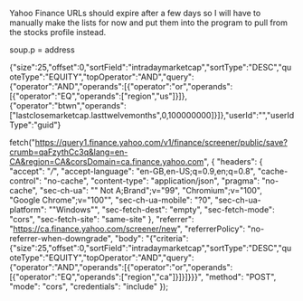 Yahoo Finance URLs should expire after a few days so I will have to manually make the lists for now and put them into the program to pull from the stocks profile instead.


soup.p = address




{"size":25,"offset":0,"sortField":"intradaymarketcap","sortType":"DESC","quoteType":"EQUITY","topOperator":"AND","query":{"operator":"AND","operands":[{"operator":"or","operands":[{"operator":"EQ","operands":["region","us"]}]},{"operator":"btwn","operands":["lastclosemarketcap.lasttwelvemonths",0,100000000]}]},"userId":"","userIdType":"guid"}



fetch("https://query1.finance.yahoo.com/v1/finance/screener/public/save?crumb=qaFzythCc3q&lang=en-CA&region=CA&corsDomain=ca.finance.yahoo.com", {
  "headers": {
    "accept": "*/*",
    "accept-language": "en-GB,en-US;q=0.9,en;q=0.8",
    "cache-control": "no-cache",
    "content-type": "application/json",
    "pragma": "no-cache",
    "sec-ch-ua": "\" Not A;Brand\";v=\"99\", \"Chromium\";v=\"100\", \"Google Chrome\";v=\"100\"",
    "sec-ch-ua-mobile": "?0",
    "sec-ch-ua-platform": "\"Windows\"",
    "sec-fetch-dest": "empty",
    "sec-fetch-mode": "cors",
    "sec-fetch-site": "same-site"
  },
  "referrer": "https://ca.finance.yahoo.com/screener/new",
  "referrerPolicy": "no-referrer-when-downgrade",
  "body": "{\"criteria\":{\"size\":25,\"offset\":0,\"sortField\":\"intradaymarketcap\",\"sortType\":\"DESC\",\"quoteType\":\"EQUITY\",\"topOperator\":\"AND\",\"query\":{\"operator\":\"AND\",\"operands\":[{\"operator\":\"or\",\"operands\":[{\"operator\":\"EQ\",\"operands\":[\"region\",\"ca\"]}]}]}}}",
  "method": "POST",
  "mode": "cors",
  "credentials": "include"
});